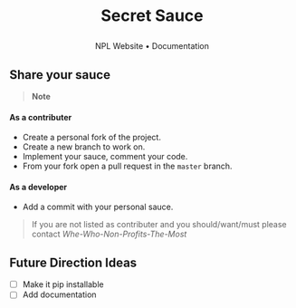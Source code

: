 <h1 align="center">
  <p>Secret Sauce</p>
</h1>
<p align="center">
  NPL Website •
  Documentation
</p>

## Share your sauce


> **Note**

#### As a contributer
- Create a personal fork of the project.
- Create a new branch to work on.
- Implement your sauce, comment your code.
- From your fork open a pull request in the `master` branch.

#### As a developer
- Add a commit with your personal sauce.

> If you are not listed as contributer and you should/want/must please contact _Whe-Who-Non-Profits-The-Most_

## Future Direction Ideas

- [ ] Make it pip installable
- [ ] Add documentation
